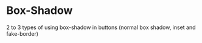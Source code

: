 # Box-Shadow
2 to 3 types of using box-shadow in buttons (normal box shadow, inset and fake-border)
